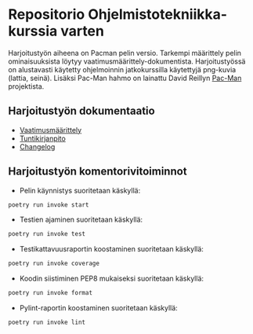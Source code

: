 # Repositorio Ohjelmistotekniikka-kurssia varten
Harjoitustyön aiheena on Pacman pelin versio. Tarkempi määrittely pelin ominaisuuksista löytyy vaatimusmäärittely-dokumentista. Harjoitustyössä on alustavasti käytetty ohjelmoinnin jatkokurssilla käytettyjä png-kuvia (lattia, seinä). Lisäksi Pac-Man hahmo on lainattu David Reillyn [Pac-Man](https://github.com/greyblue9/pacman-python) projektista.

## Harjoitustyön dokumentaatio
- [Vaatimusmäärittely](https://github.com/henriimmonen/ot-harjoitustyo/blob/master/dokumentaatio/vaatimusmaarittely.md)
- [Tuntikirjanpito](https://github.com/henriimmonen/ot-harjoitustyo/blob/master/dokumentaatio/tuntikirjanpito.md)
- [Changelog](https://github.com/henriimmonen/ot-harjoitustyo/blob/master/dokumentaatio/changelog.md)

## Harjoitustyön komentorivitoiminnot
- Pelin käynnistys suoritetaan käskyllä:
```bash
poetry run invoke start
```

- Testien ajaminen suoritetaan käskyllä:
```bash
poetry run invoke test
```

- Testikattavuusraportin koostaminen suoritetaan käskyllä:
```bash
poetry run invoke coverage
```

- Koodin siistiminen PEP8 mukaiseksi suoritetaan käskyllä:
```bash
poetry run invoke format
```

- Pylint-raportin koostaminen suoritetaan käskyllä:
```bash
poetry run invoke lint
```
